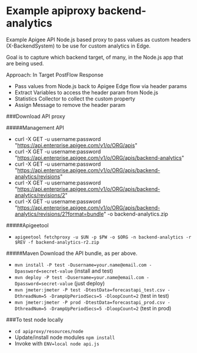 # Example apiproxy backend-analytics

Example Apigee API Node.js based proxy to pass values as custom headers (X-BackendSystem) to be use for custom analytics in Edge.

Goal is to capture which backend target, of many, in the Node.js app that are being used.

Approach: In Target PostFlow Response
* Pass values from Node.js back to Apigee Edge flow via header params
* Extract Variables to access the header param from Node.js
* Statistics Collector to collect the custom property
* Assign Message to remove the header param


###Download API proxy

#####Management API 
* curl -X GET -u username:password "https://api.enterprise.apigee.com/v1/o/ORG/apis"
* curl -X GET -u username:password "https://api.enterprise.apigee.com/v1/o/ORG/apis/backend-analytics"
* curl -X GET -u username:password "https://api.enterprise.apigee.com/v1/o/ORG/apis/backend-analytics/revisions"
* curl -X GET -u username:password "https://api.enterprise.apigee.com/v1/o/ORG/apis/backend-analytics/revisions/2"
* curl -X GET -u username:password "https://api.enterprise.apigee.com/v1/o/ORG/apis/backend-analytics/revisions/2?format=bundle" -o backend-analytics.zip

#####Apigeetool
* ```apigeetool fetchproxy -u $UN -p $PW -o $ORG -n backend-analytics -r $REV -f backend-analytics-r2.zip```

#####Maven
Download the API bundle, as per above.

* ```mvn install -P test -Dusername=your.name@email.com -Dpassword=secret-value``` (install and test)
* ```mvn deploy -P test -Dusername=your.name@email.com -Dpassword=secret-value``` (just deploy)
* ```mvn jmeter:jmeter -P test -DtestData=forecastapi_test.csv -DthreadNum=5 -DrampUpPeriodSecs=5 -DloopCount=2``` (test in test)
* ```mvn jmeter:jmeter -P prod -DtestData=forecastapi_prod.csv -DthreadNum=5 -DrampUpPeriodSecs=5 -DloopCount=2``` (test in prod)

###To test node locally
* ```cd apiproxy/resources/node```
* Update/install node modules ```npm install```
* Invoke with ```ENV=local node api.js```
